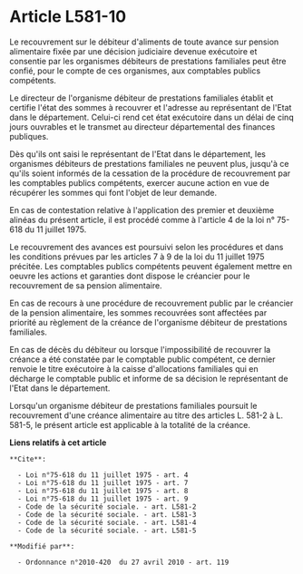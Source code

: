 # Article L581-10

Le recouvrement sur le débiteur d'aliments de toute avance sur pension alimentaire fixée par une décision judiciaire devenue
exécutoire et consentie par les organismes débiteurs de prestations familiales peut être confié, pour le compte de ces
organismes, aux comptables publics compétents. 

Le directeur de l'organisme débiteur de prestations familiales établit et certifie l'état des sommes à recouvrer et l'adresse
au représentant de l'Etat dans le département. Celui-ci rend cet état exécutoire dans un délai de cinq jours ouvrables et le
transmet au directeur départemental des finances publiques.

Dès qu'ils ont saisi le représentant de l'Etat dans le département, les organismes débiteurs de prestations familiales ne
peuvent plus, jusqu'à ce qu'ils soient informés de la cessation de la procédure de recouvrement par les comptables publics
compétents, exercer aucune action en vue de récupérer les sommes qui font l'objet de leur demande. 

En cas de contestation relative à l'application des premier et deuxième alinéas du présent article, il est procédé comme à
l'article 4 de la loi n° 75-618 du 11 juillet 1975. 

Le recouvrement des avances est poursuivi selon les procédures et dans les conditions prévues par les articles 7 à 9 de la
loi du 11 juillet 1975 précitée. Les comptables publics compétents peuvent également mettre en oeuvre les actions et
garanties dont dispose le créancier pour le recouvrement de sa pension alimentaire. 

En cas de recours à une procédure de recouvrement public par le créancier de la pension alimentaire, les sommes recouvrées
sont affectées par priorité au règlement de la créance de l'organisme débiteur de prestations familiales. 

En cas de décès du débiteur ou lorsque l'impossibilité de recouvrer la créance a été constatée par le comptable public
compétent, ce dernier renvoie le titre exécutoire à la caisse d'allocations familiales qui en décharge le comptable public et
informe de sa décision le représentant de l'Etat dans le département. 

Lorsqu'un organisme débiteur de prestations familiales poursuit le recouvrement d'une créance alimentaire au titre des
articles L. 581-2 à L. 581-5, le présent article est applicable à la totalité de la créance.

**Liens relatifs à cet article**

	**Cite**:

	  - Loi n°75-618 du 11 juillet 1975 - art. 4
	  - Loi n°75-618 du 11 juillet 1975 - art. 7
	  - Loi n°75-618 du 11 juillet 1975 - art. 8
	  - Loi n°75-618 du 11 juillet 1975 - art. 9
	  - Code de la sécurité sociale. - art. L581-2
	  - Code de la sécurité sociale. - art. L581-3
	  - Code de la sécurité sociale. - art. L581-4
	  - Code de la sécurité sociale. - art. L581-5

	**Modifié par**:

	  - Ordonnance n°2010-420  du 27 avril 2010 - art. 119
